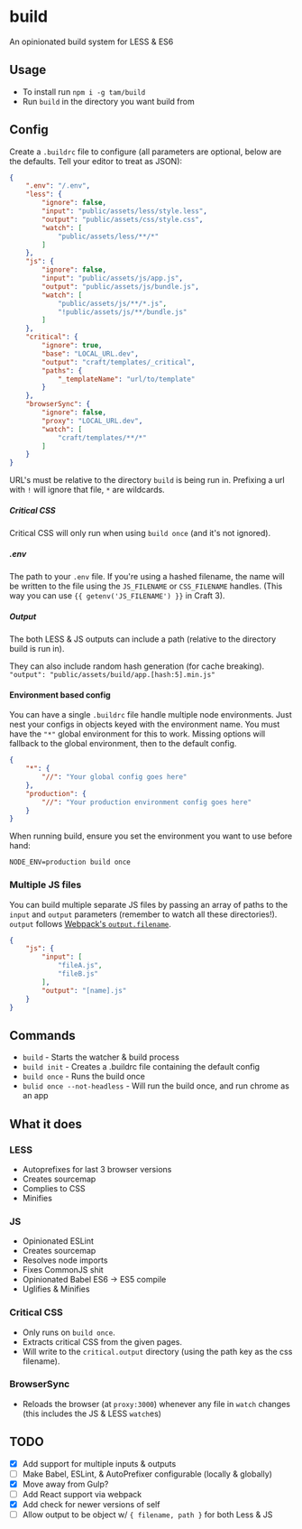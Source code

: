 # build
An opinionated build system for LESS & ES6

## Usage
- To install run `npm i -g tam/build`
- Run `build` in the directory you want build from

## Config
Create a `.buildrc` file to configure 
(all parameters are optional, below are the defaults. Tell your editor to treat as JSON):

```json
{
	".env": "/.env",
	"less": {
		"ignore": false,
		"input": "public/assets/less/style.less",
		"output": "public/assets/css/style.css",
		"watch": [
			"public/assets/less/**/*"
		]
	},
	"js": {
		"ignore": false,
		"input": "public/assets/js/app.js",
		"output": "public/assets/js/bundle.js",
		"watch": [
			"public/assets/js/**/*.js",
			"!public/assets/js/**/bundle.js"
		]
	},
	"critical": {
		"ignore": true,
		"base": "LOCAL_URL.dev",
		"output": "craft/templates/_critical",
		"paths": {
			"_templateName": "url/to/template"
		}
	},
	"browserSync": {
		"ignore": false,
		"proxy": "LOCAL_URL.dev",
		"watch": [
			"craft/templates/**/*"
		]
	}
}
```

URL's must be relative to the directory `build` is being run in. Prefixing a url
with `!` will ignore that file, `*` are wildcards.

##### Critical CSS
Critical CSS will only run when using `build once` (and it's not ignored).

##### .env
The path to your `.env` file. If you're using a hashed filename, the name will be written to the file using the `JS_FILENAME` or `CSS_FILENAME` handles.
(This way you can use `{{ getenv('JS_FILENAME') }}` in Craft 3).

##### Output
The both LESS & JS outputs can include a path (relative to the directory build is run in).

They can also include random hash generation (for cache breaking). 
`"output": "public/assets/build/app.[hash:5].min.js"`


#### Environment based config
You can have a single `.buildrc` file handle multiple node environments. Just nest your configs in objects keyed with the environment name.
You must have the `"*"` global environment for this to work. Missing options will fallback to the global environment, then to the default config.

```json
{
	"*": {
		"//": "Your global config goes here"
	},
	"production": {
		"//": "Your production environment config goes here"
	}
}
```

When running build, ensure you set the environment you want to use before hand:

`NODE_ENV=production build once`

### Multiple JS files

You can build multiple separate JS files by passing an array of paths to the 
`input` and `output` parameters (remember to watch all these directories!).
`output` follows [Webpack's `output.filename`](https://webpack.js.org/configuration/output/#output-filename).

```json
{
	"js": {
		"input": [
			"fileA.js",
			"fileB.js"
		],
		"output": "[name].js"
	}
}
```

## Commands
- `build` - Starts the watcher & build process
- `build init` - Creates a .buildrc file containing the default config
- `build once` - Runs the build once
- `bulid once --not-headless` - Will run the build once, and run chrome as an app

## What it does
### LESS
- Autoprefixes for last 3 browser versions
- Creates sourcemap
- Complies to CSS
- Minifies

### JS
- Opinionated ESLint
- Creates sourcemap
- Resolves node imports
- Fixes CommonJS shit
- Opinionated Babel ES6 -> ES5 compile
- Uglifies & Minifies

### Critical CSS
- Only runs on `build once`.
- Extracts critical CSS from the given pages.
- Will write to the `critical.output` directory (using the path key as the css filename).

### BrowserSync
- Reloads the browser (at `proxy:3000`) whenever any file in `watch` changes 
(this includes the JS & LESS `watch`es) 

## TODO
- [x] Add support for multiple inputs & outputs
- [ ] Make Babel, ESLint, & AutoPrefixer configurable (locally & globally)
- [x] Move away from Gulp?
- [ ] Add React support via webpack
- [x] Add check for newer versions of self
- [ ] Allow output to be object w/ `{ filename, path }` for both Less & JS